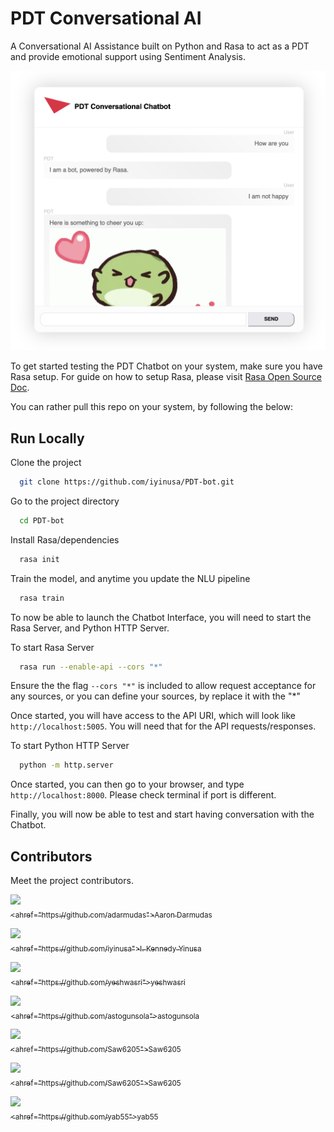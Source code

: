 
# PDT Conversational AI
A Conversational AI Assistance built on Python and Rasa to act as a PDT and provide emotional support using Sentiment Analysis.

![Screenshot](assets/images/Screenshot.png)

To get started testing the PDT Chatbot on your system, make sure you have Rasa setup. For guide on how to setup Rasa, please visit [Rasa Open Source Doc](https://rasa.com/docs/rasa/).

You can rather pull this repo on your system, by following the below:

## Run Locally

Clone the project

```bash
  git clone https://github.com/iyinusa/PDT-bot.git
```

Go to the project directory

```bash
  cd PDT-bot
```

Install Rasa/dependencies

```bash
  rasa init
```

Train the model, and anytime you update the NLU pipeline

```bash
  rasa train
```

To now be able to launch the Chatbot Interface, you will need to start the Rasa Server, and Python HTTP Server.

To start Rasa Server

```bash
  rasa run --enable-api --cors "*"
```

Ensure the the flag `--cors "*"` is included to allow request acceptance for any sources, or you can define your sources, by replace it with the "*"

Once started, you will have access to the API URI, which will look like `http://localhost:5005`. You will need that for the API requests/responses.

To start Python HTTP Server

```bash
  python -m http.server
```

Once started, you can then go to your browser, and type `http://localhost:8000`. Please check terminal if port is different.

Finally, you will now be able to test and start having conversation with the Chatbot.

## Contributors

Meet the project contributors.

[<img src="https://github.com/adarmudas.png" width="60px;"/><br /><sub><ahref="https://github.com/adarmudas">Aaron Darmudas</a></sub>](https://github.com/adarmudas/profile)

[<img src="https://github.com/iyinusa.png" width="60px;"/><br /><sub><ahref="https://github.com/iyinusa">I. Kennedy Yinusa</a></sub>](https://github.com/iyinusa/profile)

[<img src="https://github.com/yeshwasri.png" width="60px;"/><br /><sub><ahref="https://github.com/yeshwasri">yeshwasri</a></sub>](https://github.com/yeshwasri/profile)

[<img src="https://github.com/astogunsola.png" width="60px;"/><br /><sub><ahref="https://github.com/astogunsola">astogunsola</a></sub>](https://github.com/astogunsola/profile)

[<img src="https://github.com/Saw6205.png" width="60px;"/><br /><sub><ahref="https://github.com/Saw6205">Saw6205</a></sub>](https://github.com/Saw6205/profile)

[<img src="https://github.com/Saw6205.png" width="60px;"/><br /><sub><ahref="https://github.com/Saw6205">Saw6205</a></sub>](https://github.com/Saw6205/profile)

[<img src="https://github.com/yab55.png" width="60px;"/><br /><sub><ahref="https://github.com/yab55">yab55</a></sub>](https://github.com/yab55/profile)